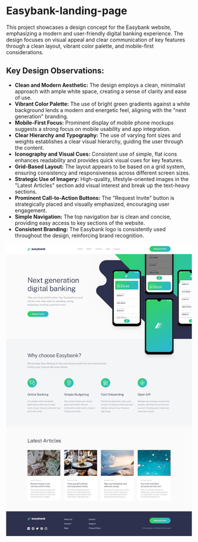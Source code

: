 # Easybank-landing-page

This project showcases a design concept for the Easybank website, emphasizing a modern and user-friendly digital banking experience. The design focuses on visual appeal and clear communication of key features through a clean layout, vibrant color palette, and mobile-first considerations. 

## Key Design Observations:
* **Clean and Modern Aesthetic:** The design employs a clean, minimalist approach with ample white space, creating a sense of clarity and ease of use.
* **Vibrant Color Palette:** The use of bright green gradients against a white background lends a modern and energetic feel, aligning with the "next generation" branding.
* **Mobile-First Focus:** Prominent display of mobile phone mockups suggests a strong focus on mobile usability and app integration.
* **Clear Hierarchy and Typography:** The use of varying font sizes and weights establishes a clear visual hierarchy, guiding the user through the content.
* **Iconography and Visual Cues:** Consistent use of simple, flat icons enhances readability and provides quick visual cues for key features.
* **Grid-Based Layout:** The layout appears to be based on a grid system, ensuring consistency and responsiveness across different screen sizes.
* **Strategic Use of Imagery:** High-quality, lifestyle-oriented images in the "Latest Articles" section add visual interest and break up the text-heavy sections.
* **Prominent Call-to-Action Buttons:** The "Request Invite" button is strategically placed and visually emphasized, encouraging user engagement.
* **Simple Navigation:** The top navigation bar is clean and concise, providing easy access to key sections of the website.
* **Consistent Branding:** The Easybank logo is consistently used throughout the design, reinforcing brand recognition.


![Project Screenshot](easybank-landing-page-master/design/desktop-design.jpg)
